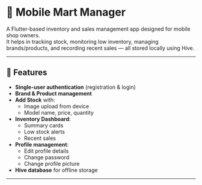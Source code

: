 # 📱 Mobile Mart Manager

A Flutter-based inventory and sales management app designed for mobile shop owners.  
It helps in tracking stock, monitoring low inventory, managing brands/products, and recording recent sales — all stored locally using Hive.

---

## 🚀 Features

- **Single-user authentication** (registration & login)
- **Brand & Product management**
- **Add Stock** with:
  - Image upload from device
  - Model name, price, quantity
- **Inventory Dashboard**:
  - Summary cards
  - Low stock alerts
  - Recent sales
- **Profile management**:
  - Edit profile details
  - Change password
  - Change profile picture
- **Hive database** for offline storage

---

